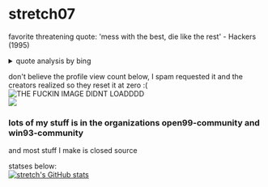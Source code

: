 # stretch07
favorite threatening quote: 'mess with the best, die like the rest' - Hackers (1995)  

<details>
  <summary>quote analysis by bing</summary>
  The quote ‘mess with the best, die like the rest’ is from the 1995 film Hackers, directed by Iain Softley and written by Rafael Moreu. The quote is said by the character Dade “Zero Cool” “Crash Override” Murphy. The phrase is a warning that if someone challenges or offends the strongest person (the best), they will be defeated like everyone else who has dared to challenge them. It can also be interpreted as a warning not to mess with hackers, as their skills can cause damage to their opponents’ computers. The phrase ‘mess with the best, die like the rest’ is a warning that implies that the person or group being referred to as ‘the best’ is highly skilled and capable of defeating their opponents. In the context of the movie Hackers, this phrase can be interpreted as a warning not to challenge or offend hackers, as their skills can cause damage to their opponents’ computers. The phrase suggests that those who dare to challenge ‘the best’ will face consequences and be defeated like everyone else who has tried before them.
</details>

don't believe the profile view count below, I spam requested it and the creators realized so they reset it at zero :(  
![THE FUCKIN IMAGE DIDNT LOADDDD](https://komarev.com/ghpvc/?username=stretch07)  
![](https://hit.yhype.me/github/profile?user_id=78528552)  
### **lots of my stuff is in the organizations open99-community and win93-community**
and most stuff I make is closed source

statses below:  
[![stretch's GitHub stats](https://github-readme-stats.vercel.app/api?username=stretch07)](https://github.com/anuraghazra/github-readme-stats)
